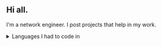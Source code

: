## Hi all.
I'm a network engineer.
I post projects that help in my work.
<details>
<summary>Languages ​​I had to code in</summary>

| Rank | Languages     |
|-----:|---------------|
|     1| Python        |
|     2| SQL           |
|     3| PHP           |
|     4| JavaScript    |
|     5| С             |
|     6| С++           |
|     7| Object Pascal |
|     8| Java          |
|     9| Bash Script   |

</details>

<!--
**Mammoth70/Mammoth70** is a ✨ _special_ ✨ repository because its `README.md` (this file) appears on your GitHub profile.

Here are some ideas to get you started:

- 🔭 I’m currently working on ...
- 🌱 I’m currently learning ...
- 👯 I’m looking to collaborate on ...
- 🤔 I’m looking for help with ...
- 💬 Ask me about ...
- 📫 How to reach me: ...
- 😄 Pronouns: ...
- ⚡ Fun fact: ...
-->
